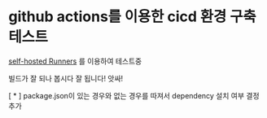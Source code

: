 # github actions를 이용한 cicd 환경 구축 테스트

[self-hosted Runners](https://docs.github.com/en/actions/hosting-your-own-runners/managing-self-hosted-runners/about-self-hosted-runners) 를 이용하여 테스트중


빌드가 잘 되나 봅시다
잘 됩니다! 앗싸!

[ * ] package.json이 있는 경우와 없는 경우를 따져서 dependency 설치 여부 결정 추가